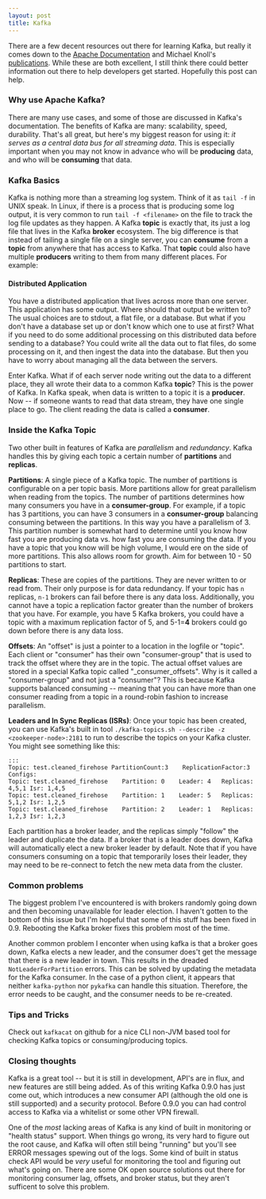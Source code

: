 ```yaml
---
layout: post
title: Kafka
---
```


There are a few decent resources out there for learning Kafka, but really it comes down to the [Apache Documentation](http://kafka.apache.org/documentation.html) and Michael Knoll's [publications](http://www.michael-noll.com/blog/2014/08/18/apache-kafka-training-deck-and-tutorial/).  While these are both excellent, I still think there could better information out there to help developers get started.  Hopefully this post can help.

### Why use Apache Kafka?

There are many use cases, and some of those are discussed in Kafka's documentation.  The benefits of Kafka are many:  scalability, speed, durability.  That's all great, but here's my biggest reason for using it:  *it serves as a central data bus for all streaming data*.  This is especially important when you may not know in advance who will be **producing** data, and who will be **consuming** that data.

### Kafka Basics

Kafka is nothing more than a streaming log system.  Think of it as `tail -f` in UNIX speak.  In Linux, if there is a process that is producing some log output, it is very common to run `tail -f <filename>` on the file to track the log file updates as they happen.  A Kafka **topic** is exactly that, its just a log file that lives in the Kafka **broker** ecosystem.  The big difference is that instead of tailing a single file on a single server, you can **consume** from a **topic** from anywhere that has access to Kafka.  That **topic** could also have multiple **producers** writing to them from many different places.  For example:

#### Distributed Application

You have a distributed application that lives across more than one server.  This application has some output.  Where should that output be written to?  The usual choices are to stdout, a flat file, or a database.  But what if you don't have a database set up or don't know which one to use at first?  What if you need to do some additional processing on this distributed data before sending to a database?  You could write all the data out to flat files, do some processing on it, and then ingest the data into the database.  But then you have to worry about managing all the data between the servers.

Enter Kafka.  What if of each server node writing out the data to a different place, they all wrote their data to a common Kafka **topic**?  This is the power of Kafka.  In Kafka speak, when data is written to a topic it is a **producer**.  Now -- if someone wants to read that data stream, they have one single place to go.  The client reading the data is called a **consumer**.

### Inside the Kafka Topic

Two other built in features of Kafka are *parallelism* and *redundancy*.  Kafka handles this by giving each topic a certain number of **partitions** and **replicas**.

**Partitions**:  A single piece of a Kafka topic.  The number of partitions is configurable on a per topic basis.  More partitions allow for great parallelism when reading from the topics.  The number of partitions determines how many consumers you have in a **consumer-group**.  For example, if a topic has 3 partitions, you can have 3 consumers in a **consumer-group** balancing consuming between the partitions.  In this way you have a parallelism of 3.  This partition number is somewhat hard to determine until you know how fast you are producing data vs. how fast you are consuming the data.  If you have a topic that you know will be high volume, I would ere on the side of more partitions.  This also allows room for growth.  Aim for between 10 - 50 partitions to start.

**Replicas**:  These are copies of the partitions.  They are never written to or read from.  Their only purpose is for data redundancy.  If your topic has `n` replicas, `n-1` brokers can fail before there is any data loss.  Additionally, you cannot have a topic a replication factor greater than the number of brokers that you have.  For example, you have 5 Kafka brokers, you could have a topic with a maximum replication factor of 5, and 5-1=**4** brokers could go down before there is any data loss.

**Offsets**:  An "offset" is just a pointer to a location in the logfile or "topic".  Each client or "consumer" has their own "consumer-group" that is used to track the offset where they are in the topic.  The actual offset values are stored in a special Kafka topic called "_consumer_offsets".  Why is it called a "consumer-group" and not just a "consumer"?  This is because Kafka supports balanced consuming -- meaning that you can have more than one consumer reading from a topic in a round-robin fashion to increase parallelism.

**Leaders and In Sync Replicas (ISRs)**:  Once your topic has been created, you can use Kafka's built in tool `./kafka-topics.sh --describe -z <zookeeper-node>:2181` to run to describe the topics on your Kafka cluster.  You might see something like this:

    :::
    Topic: test.cleaned_firehose PartitionCount:3    ReplicationFactor:3 Configs:
    Topic: test.cleaned_firehose    Partition: 0    Leader: 4   Replicas: 4,5,1 Isr: 1,4,5
    Topic: test.cleaned_firehose    Partition: 1    Leader: 5   Replicas: 5,1,2 Isr: 1,2,5
    Topic: test.cleaned_firehose    Partition: 2    Leader: 1   Replicas: 1,2,3 Isr: 1,2,3

Each partition has a broker leader, and the replicas simply "follow" the leader and duplicate the data.  If a broker that is a leader does down, Kafka will automatically elect a new broker leader by default.  Note that if you have consumers consuming on a topic that temporarily loses their leader, they may need to be re-connect to fetch the new meta data from the cluster.

### Common problems

The biggest problem I've encountered is with brokers randomly going down and then becoming unavailable for leader election.  I haven't gotten to the bottom of this issue but I'm hopeful that some of this stuff has been fixed in 0.9.  Rebooting the Kafka broker fixes this problem most of the time.

Another common problem I enconter when using kafka is that a broker goes down, Kafka elects a new leader, and the consumer does't get the message that there is a new leader in town.  This results in the dreaded `NotLeaderForPartition` errors.  This can be solved by updating the metadata for the Kafka consumer.  In the case of a python client, it appears that neither `kafka-python` nor `pykafka` can handle this situation.  Therefore, the error needs to be caught, and the consumer needs to be re-created.


### Tips and Tricks

Check out `kafkacat` on github for a nice CLI non-JVM based tool for checking Kafka topics or consuming/producing topics.  

### Closing thoughts

Kafka is a great tool -- but it is still in development, API's are in flux, and new features are still being added.  As of this writing Kafka 0.9.0 has just come out, which introduces a new consumer API (although the old one is still supported) and a security protocol.  Before 0.9.0 you can had control access to Kafka via a whitelist or some other VPN firewall.

One of the _most_ lacking areas of Kafka is any kind of built in monitoring or "health status" support.  When things go wrong, its very hard to figure out the root cause, and Kafka will often still being "running" but you'll see ERROR messages spewing out of the logs.  Some kind of built in status check API would be _very_ useful for monitoring the tool and figuring out what's going on.  There are some OK open source solutions out there for monitoring consumer lag, offsets, and broker status, but they aren't sufficent to solve this problem.